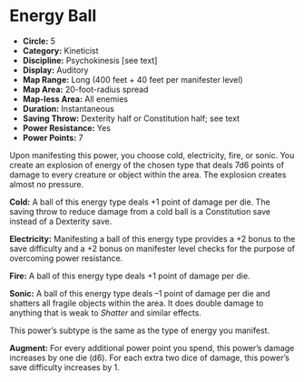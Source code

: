 # Energy Ball

- **Circle:** 5
- **Category:** Kineticist
- **Discipline:** Psychokinesis [see text]
- **Display:** Auditory
- **Map Range:** Long (400 feet + 40 feet per manifester level)
- **Map Area:** 20-foot-radius spread
- **Map-less Area:** All enemies
- **Duration:** Instantaneous
- **Saving Throw:** Dexterity half or Constitution half; see text
- **Power Resistance:** Yes
- **Power Points:** 7

Upon manifesting this power, you choose cold, electricity, fire, or sonic. You create an explosion of energy of the chosen type that deals 7d6 points of damage to every creature or object within the area. The explosion creates almost no pressure.

**Cold:** A ball of this energy type deals +1 point of damage per die. The saving throw to reduce damage from a cold ball is a Constitution save instead of a Dexterity save.

**Electricity:** Manifesting a ball of this energy type provides a +2 bonus to the save difficulty and a +2 bonus on manifester level checks for the purpose of overcoming power resistance.

**Fire:** A ball of this energy type deals +1 point of damage per die. 

**Sonic:** A ball of this energy type deals –1 point of damage per die and shatters all fragile objects within the area. It does double damage to anything that is weak to *Shatter* and similar effects.

This power’s subtype is the same as the type of energy you manifest. 

**Augment:** For every additional power point you spend, this power’s damage increases by one die (d6). For each extra two dice of damage, this power’s save difficulty increases by 1. 
